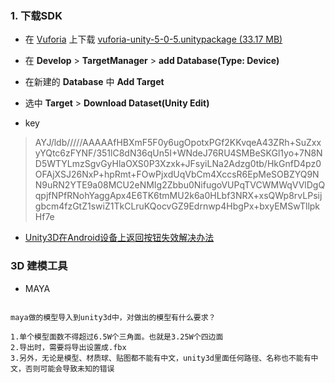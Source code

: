 ### 1. 下载SDK

- 在 [Vuforia][] 上下载 [vuforia-unity-5-0-5.unitypackage (33.17 MB)][]

- 在 __Develop__ > __TargetManager__ > __add Database(Type: Device)__

- 在新建的 __Database__ 中 __Add Target__

- 选中 __Target__ > __Download Dataset(Unity Edit)__



- key

>    AYJ/ldb/////AAAAAfHBXmF5F0y6ugOpotxPGf2KKvqeA43ZRh+SuZxxyYQtc6zFYNF/351lC8dN36qUn5I+WNdeJ76RU4SMBeSKGl1yo+7N8ND5WTYLmzSgvGyHlaOXS0P3Xzxk+JFsyiLNa2Adzg0tb/HkGnfD4pz0OFAjXSJ26NxP+hpRmt+FOwPjxdUqVbCm4XccsR6EpMeSOBZYQ9NN9uRN2YTE9a08MCU2eNMIg2Zbbu0NifugoVUPqTVCWMWqVVlDgQqpjfNPfRNohYaggApx4E6TK6tmMU2k6a0HLbf3NRX+xsQWp8rvLPsijgbcm4fzGtZ1swiZ1TkCLruKQocvGZ9Edrnwp4HbgPx+bxyEMSwTllpkHf7e



[Vuforia]:https://developer.vuforia.com "Vuforia"

[vuforia-unity-5-0-5.unitypackage (33.17 MB)]:https://developer.vuforia.com//downloads/sdk?d=windows-4822301-4822299-2943#sdkModal "Vuforia 5 SDK for Unity"

- [Unity3D在Android设备上返回按钮失效解决办法](http://blog.sina.com.cn/s/blog_48901d6e0101d9dt.html)



### 3D 建模工具

- MAYA

```

maya做的模型导入到unity3d中，对做出的模型有什么要求？

1.单个模型面数不得超过6.5W个三角面。也就是3.25W个四边面
2.导出时，需要将导出设置成.fbx
3.另外，无论是模型、材质球、贴图都不能有中文，unity3d里面任何路径、名称也不能有中文，否则可能会导致未知的错误
```

